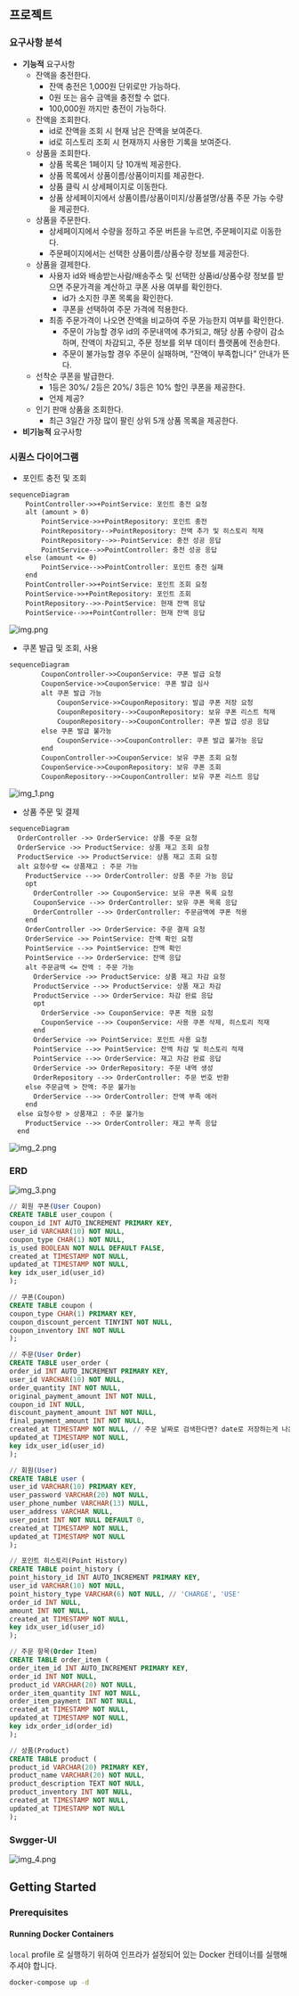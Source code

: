 ## 프로젝트

### 요구사항 분석
- **기능적** 요구사항
    - 잔액을 충전한다.
        - 잔액 충전은 1,000원 단위로만 가능하다.
        - 0원 또는 음수 금액을 충전할 수 없다.
        - 100,000원 까지만 충전이 가능하다.
    - 잔액을 조회한다.
        - id로 잔액을 조회 시 현재 남은 잔액을 보여준다.
        - id로 히스토리 조회 시 현재까지 사용한 기록을 보여준다.
    - 상품을 조회한다.
        - 상품 목록은 1페이지 당 10개씩 제공한다.
        - 상품 목록에서 상품이름/상품이미지를 제공한다.
        - 상품 클릭 시 상세페이지로 이동한다.
        - 상품 상세페이지에서 상품이름/상품이미지/상품설명/상품 주문 가능 수량을 제공한다.
    - 상품을 주문한다.
        - 상세페이지에서 수량을 정하고 주문 버튼을 누르면, 주문페이지로 이동한다.
        - 주문페이지에서는 선택한 상품이름/상품수량 정보를 제공한다.
    - 상품을 결제한다.
        - 사용자 id와 배송받는사람/배송주소 및 선택한 상품id/상품수량 정보를 받으면 주문가격을 계산하고 쿠폰 사용 여부를 확인한다.
            - id가 소지한 쿠폰 목록을 확인한다.
            - 쿠폰을 선택하여 주문 가격에 적용한다.
        - 최종 주문가격이 나오면 잔액을 비교하여 주문 가능한지 여부를 확인한다.
            - 주문이 가능할 경우 id의 주문내역에 추가되고, 해당 상품 수량이 감소하며, 잔액이 차감되고, 주문 정보를 외부 데이터 플랫폼에 전송한다.
            - 주문이 불가능할 경우 주문이 실패하며, “잔액이 부족합니다” 안내가 뜬다.
    - 선착순 쿠폰을 발급한다.
        - 1등은 30%/ 2등은 20%/ 3등은 10% 할인 쿠폰을 제공한다.
        - 언제 제공?
    - 인기 판매 상품을 조회한다.
        - 최근 3일간 가장 많이 팔린 상위 5개 상품 목록을 제공한다.
- **비기능적** 요구사항

### 시퀀스 다이어그램
- 포인트 충전 및 조회
```mermaid
sequenceDiagram
    PointController->>+PointService: 포인트 충전 요청
    alt (amount > 0)   
        PointService->>+PointRepository: 포인트 충전
        PointRepository-->PointRepository: 잔액 추가 및 히스토리 적재
        PointRepository-->>-PointService: 충전 성공 응답
        PointService-->>PointController: 충전 성공 응답
    else (amount <= 0)
        PointService-->>PointController: 포인트 충전 실패
    end
    PointController->>+PointService: 포인트 조회 요청
    PointService->>+PointRepository: 포인트 조회
    PointRepository-->>-PointService: 현재 잔액 응답
    PointService-->>+PointController: 현재 잔액 응답
```
![img.png](img.png)


- 쿠폰 발급 및 조회, 사용
```mermaid
sequenceDiagram
        CouponController->>CouponService: 쿠폰 발급 요청
        CouponService->>CouponService: 쿠폰 발급 심사
        alt 쿠폰 발급 가능
            CouponService->>CouponRepository: 발급 쿠폰 저장 요청
            CouponRepository-->>CouponRepository: 보유 쿠폰 리스트 적재
            CouponRepository-->>CouponController: 쿠폰 발급 성공 응답
        else 쿠폰 발급 불가능
            CouponService-->>CouponController: 쿠폰 발급 불가능 응답
        end
        CouponController->>CouponService: 보유 쿠폰 조회 요청
        CouponService->>CouponRepository: 보유 쿠폰 조회
        CouponRepository-->>CouponController: 보유 쿠폰 리스트 응답
```
![img_1.png](img_1.png)


- 상품 주문 및 결제
```mermaid
sequenceDiagram
  OrderController ->> OrderService: 상품 주문 요청
  OrderService ->> ProductService: 상품 재고 조회 요청
  ProductService ->> ProductService: 상품 재고 조회 요청
  alt 요청수량 <= 상품재고 : 주문 가능
    ProductService -->> OrderController: 상품 주문 가능 응답
    opt 
      OrderController ->> CouponService: 보유 쿠폰 목록 요청
      CouponService -->> OrderController: 보유 쿠폰 목록 응답
      OrderController -->> OrderController: 주문금액에 쿠폰 적용
    end
    OrderController ->> OrderService: 주문 결제 요청
    OrderService ->> PointService: 잔액 확인 요청
    PointService -->> PointService: 잔액 확인
    PointService -->> OrderService: 잔액 응답
    alt 주문금액 <= 잔액 : 주문 가능
      OrderService ->> ProductService: 상품 재고 차감 요청
      ProductService -->> ProductService: 상품 재고 차감
      ProductService -->> OrderService: 차감 완료 응답
      opt 
        OrderService ->> CouponService: 쿠폰 적용 요청
        CouponService -->> CouponService: 사용 쿠폰 삭제, 히스토리 적재
      end
      OrderService ->> PointService: 포인트 사용 요청
      PointService -->> PointService: 잔액 차감 및 히스토리 적재
      PointService -->> OrderService: 재고 차감 완료 응답
      OrderService ->> OrderRepository: 주문 내역 생성
      OrderRepository -->> OrderController: 주문 번호 반환
    else 주문금액 > 잔액: 주문 불가능
      OrderService -->> OrderController: 잔액 부족 에러
    end
  else 요청수량 > 상품재고 : 주문 불가능
    ProductService -->> OrderController: 재고 부족 응답
  end
```
![img_2.png](img_2.png)

### ERD

![img_3.png](img_3.png)

```sql
// 회원 쿠폰(User Coupon)
CREATE TABLE user_coupon (
coupon_id INT AUTO_INCREMENT PRIMARY KEY,
user_id VARCHAR(10) NOT NULL,
coupon_type CHAR(1) NOT NULL,
is_used BOOLEAN NOT NULL DEFAULT FALSE,
created_at TIMESTAMP NOT NULL,
updated_at TIMESTAMP NOT NULL,
key idx_user_id(user_id) 
);

// 쿠폰(Coupon)
CREATE TABLE coupon (
coupon_type CHAR(1) PRIMARY KEY,
coupon_discount_percent TINYINT NOT NULL,
coupon_inventory INT NOT NULL
);

// 주문(User Order)
CREATE TABLE user_order (
order_id INT AUTO_INCREMENT PRIMARY KEY,
user_id VARCHAR(10) NOT NULL,
order_quantity INT NOT NULL,
original_payment_amount INT NOT NULL,
coupon_id INT NULL,
discount_payment_amount INT NOT NULL,
final_payment_amount INT NOT NULL,
created_at TIMESTAMP NOT NULL, // 주문 날짜로 검색한다면? date로 저장하는게 나은지..
updated_at TIMESTAMP NOT NULL,
key idx_user_id(user_id)
);

// 회원(User)
CREATE TABLE user (
user_id VARCHAR(10) PRIMARY KEY,
user_password VARCHAR(20) NOT NULL,
user_phone_number VARCHAR(13) NULL,
user_address VARCHAR NULL,
user_point INT NOT NULL DEFAULT 0,
created_at TIMESTAMP NOT NULL,
updated_at TIMESTAMP NOT NULL
);

// 포인트 히스토리(Point History)
CREATE TABLE point_history (
point_history_id INT AUTO_INCREMENT PRIMARY KEY,
user_id VARCHAR(10) NOT NULL,
point_history_type VARCHAR(6) NOT NULL, // 'CHARGE', 'USE'
order_id INT NULL,
amount INT NOT NULL,
created_at TIMESTAMP NOT NULL,
key idx_user_id(user_id)
);

// 주문 항목(Order Item)
CREATE TABLE order_item (
order_item_id INT AUTO_INCREMENT PRIMARY KEY,
order_id INT NOT NULL,
product_id VARCHAR(20) NOT NULL,
order_item_quantity INT NOT NULL,
order_item_payment INT NOT NULL,
created_at TIMESTAMP NOT NULL,
updated_at TIMESTAMP NOT NULL,
key idx_order_id(order_id)
);

// 상품(Product)
CREATE TABLE product (
product_id VARCHAR(20) PRIMARY KEY,
product_name VARCHAR(20) NOT NULL,
product_description TEXT NOT NULL,
product_inventory INT NOT NULL,
created_at TIMESTAMP NOT NULL,
updated_at TIMESTAMP NOT NULL
);
```

### Swgger-UI
![img_4.png](img_4.png)


## Getting Started

### Prerequisites

#### Running Docker Containers

`local` profile 로 실행하기 위하여 인프라가 설정되어 있는 Docker 컨테이너를 실행해주셔야 합니다.

```bash
docker-compose up -d
```